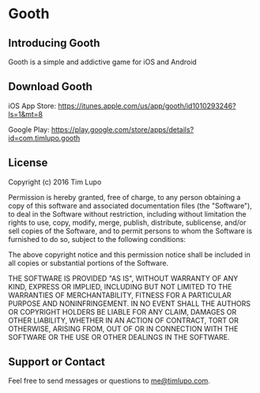 Gooth
======
## Introducing Gooth
Gooth is a simple and addictive game for iOS and Android

## Download Gooth
iOS App Store: https://itunes.apple.com/us/app/gooth/id1010293246?ls=1&mt=8

Google Play: https://play.google.com/store/apps/details?id=com.timlupo.gooth

## License
Copyright (c) 2016 Tim Lupo

Permission is hereby granted, free of charge, to any person obtaining a copy of this software and associated documentation files (the "Software"), to deal in the Software without restriction, including without limitation the rights to use, copy, modify, merge, publish, distribute, sublicense, and/or sell copies of the Software, and to permit persons to whom the Software is furnished to do so, subject to the following conditions:

The above copyright notice and this permission notice shall be included in all copies or substantial portions of the Software.

THE SOFTWARE IS PROVIDED "AS IS", WITHOUT WARRANTY OF ANY KIND, EXPRESS OR IMPLIED, INCLUDING BUT NOT LIMITED TO THE WARRANTIES OF MERCHANTABILITY, FITNESS FOR A PARTICULAR PURPOSE AND NONINFRINGEMENT. IN NO EVENT SHALL THE AUTHORS OR COPYRIGHT HOLDERS BE LIABLE FOR ANY CLAIM, DAMAGES OR OTHER LIABILITY, WHETHER IN AN ACTION OF CONTRACT, TORT OR OTHERWISE, ARISING FROM, OUT OF OR IN CONNECTION WITH THE SOFTWARE OR THE USE OR OTHER DEALINGS IN THE SOFTWARE.

## Support or Contact
Feel free to send messages or questions to me@timlupo.com.
